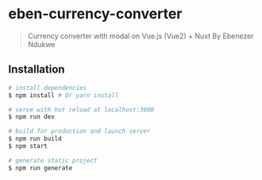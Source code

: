 # eben-currency-converter

> Currency converter with modal on Vue.js (Vue2) + Nuxt
> By Ebenezer Ndukwe 


## Installation

``` bash
# install dependencies
$ npm install # Or yarn install

# serve with hot reload at localhost:3000
$ npm run dev

# build for production and launch server
$ npm run build
$ npm start

# generate static project
$ npm run generate
```
